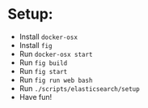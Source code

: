 # Setup:

- Install `docker-osx`
- Install `fig`
- Run `docker-osx start`
- Run `fig build`
- Run `fig start`
- Run `fig run web bash`
- Run `./scripts/elasticsearch/setup`
- Have fun!
